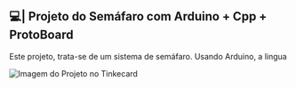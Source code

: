 ## 💻| Projeto do Semáfaro com Arduino + Cpp + ProtoBoard

  Este projeto, trata-se de um sistema de semáfaro. Usando Arduino, a lingua

![Imagem do Projeto no Tinkecard](https://github.com/user-attachments/assets/49206bc0-7cde-4ada-b7f5-ab6e50eed3be)
